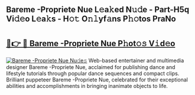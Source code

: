 ## Bareme -Propriete Nue L𝚎a𝚔ed N𝚞𝚍e - Part-H5q Vi𝚍𝚎o L𝚎a𝚔s - H𝚘𝚝 O𝚗𝚕yf𝚊ns P𝚑𝚘tos PraNo

# <h2><a href="http://kf7wt2c.oniu.top/?m=Bareme+-Propriete+Nue">🔗👉 🔴 Bareme -Propriete Nue P𝚑ot𝚘𝚜 V𝚒d𝚎o</a></h2>

[![Bareme -Propriete Nue Nu𝚍e𝚜](https://i.imgur.com/0qMVB7G.gif)](http://kf7wt2c.oniu.top/?m=Bareme+-Propriete+Nue)
Web-based entertainer and multimedia designer Bareme -Propriete Nue, acclaimed for publishing dance and lifestyle tutorials through popular dance sequences and compact clips. Brilliant puppeteer Bareme -Propriete Nue, celebrated for their exceptional abilities and accomplishments in bringing inanimate objects to life.  
